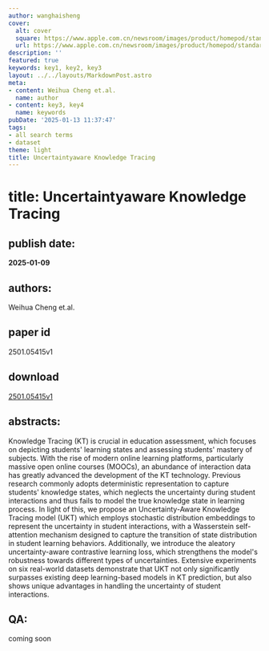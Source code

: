 ```yaml
---
author: wanghaisheng
cover:
  alt: cover
  square: https://www.apple.com.cn/newsroom/images/product/homepod/standard/Apple-HomePod-hero-230118_big.jpg.large_2x.jpg
  url: https://www.apple.com.cn/newsroom/images/product/homepod/standard/Apple-HomePod-hero-230118_big.jpg.large_2x.jpg
description: ''
featured: true
keywords: key1, key2, key3
layout: ../../layouts/MarkdownPost.astro
meta:
- content: Weihua Cheng et.al.
  name: author
- content: key3, key4
  name: keywords
pubDate: '2025-01-13 11:37:47'
tags:
- all search terms
- dataset
theme: light
title: Uncertaintyaware Knowledge Tracing
---
```


# title: Uncertaintyaware Knowledge Tracing 
## publish date: 
**2025-01-09** 
## authors: 
  Weihua Cheng et.al. 
## paper id
2501.05415v1
## download
[2501.05415v1](http://arxiv.org/abs/2501.05415v1)
## abstracts:
Knowledge Tracing (KT) is crucial in education assessment, which focuses on depicting students' learning states and assessing students' mastery of subjects. With the rise of modern online learning platforms, particularly massive open online courses (MOOCs), an abundance of interaction data has greatly advanced the development of the KT technology. Previous research commonly adopts deterministic representation to capture students' knowledge states, which neglects the uncertainty during student interactions and thus fails to model the true knowledge state in learning process. In light of this, we propose an Uncertainty-Aware Knowledge Tracing model (UKT) which employs stochastic distribution embeddings to represent the uncertainty in student interactions, with a Wasserstein self-attention mechanism designed to capture the transition of state distribution in student learning behaviors. Additionally, we introduce the aleatory uncertainty-aware contrastive learning loss, which strengthens the model's robustness towards different types of uncertainties. Extensive experiments on six real-world datasets demonstrate that UKT not only significantly surpasses existing deep learning-based models in KT prediction, but also shows unique advantages in handling the uncertainty of student interactions.
## QA:
coming soon

